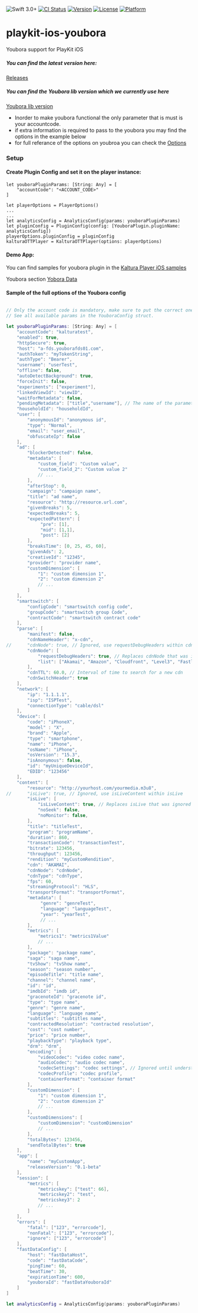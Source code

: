 ![Swift 3.0+](https://img.shields.io/badge/Swift-3.0+-orange.svg)
[![CI Status](https://github.com/kaltura/playkit-ios-youbora/actions/workflows/ci.yml/badge.svg)](https://github.com/kaltura/playkit-ios-youbora/actions/workflows/ci.yml)
[![Version](https://img.shields.io/cocoapods/v/PlayKitYoubora.svg?style=flat)](https://cocoapods.org/pods/PlayKitYoubora)
[![License](https://img.shields.io/cocoapods/l/PlayKitYoubora.svg?style=flat)](https://cocoapods.org/pods/PlayKitYoubora)
[![Platform](https://img.shields.io/cocoapods/p/PlayKitYoubora.svg?style=flat)](https://cocoapods.org/pods/PlayKitYoubora)

# playkit-ios-youbora
Youbora support for PlayKit iOS

##### You can find the latest version here: 

[Releases](https://github.com/kaltura/playkit-ios-youbora/releases)

##### You can find the Youbora lib version which we currently use here

[Youbora lib version](https://github.com/kaltura/playkit-ios-youbora/blob/0938f56a9aa0a145986de976409995bd203ee919/PlayKitYoubora.podspec#L21)


* Inorder to make youbora functional the only parameter that is must is your accountcode.
* if extra information is required to pass to the youbora you may find the options in the example below 
* for full referance of the options on youbroa you can check the [Options](https://bitbucket.org/npaw/lib-plugin-ios/src/master/YouboraLib/plugin/YBOptions.m)

### Setup

#### Create Plugin Config and set it on the player instance:

``` 
let youboraPluginParams: [String: Any] = [
    "accountCode": "<ACCOUNT_CODE>"
]

let playerOptions = PlayerOptions()
...
...
let analyticsConfig = AnalyticsConfig(params: youboraPluginParams)
let pluginConfig = PluginConfig(config: [YouboraPlugin.pluginName: analyticsConfig])
playerOptions.pluginConfig = pluginConfig                 
kalturaOTTPlayer = KalturaOTTPlayer(options: playerOptions)
```

#### Demo App:
You can find samples for youbora plugin in the [Kaltura Player iOS samples](https://github.com/kaltura/kaltura-player-ios-samples/tree/main/OTTSample)

Youbora  section [Yobora Data](https://github.com/kaltura/kaltura-player-ios-samples/blob/a977f92e841613e94f8a766503d354adae224c60/OTTSample/OTTSample/VideoData/YouboraVideoData.swift#L19)
#### Sample of the full options of the Youbora config

```swift

// Only the account code is mandatory, make sure to put the correct one!
// See all available params in the YouboraConfig struct.

let youboraPluginParams: [String: Any] = [
    "accountCode": "kalturatest",
    "enabled": true,
    "httpSecure": true,
    "host": "a-fds.youborafds01.com",
    "authToken": "myTokenString",
    "authType": "Bearer",
    "username": "userTest",
    "offline": false,
    "autoDetectBackground": true,
    "forceInit": false,
    "experiments": ["experiment"],
    "linkedViewId": "viewID",
    "waitForMetadata": false,
    "pendingMetadata": ["title","username"], // The name of the parameters in the request we are waiting for.
    "householdId": "householdId",
    "user": [
        "anonymousId": "anonymous id",
        "type": "Normal",
        "email": "user_email",
        "obfuscateIp": false
    ],
    "ad": [
        "blockerDetected": false,
        "metadata": [
            "custom_field": "Custom value",
            "custom_field_2": "Custom value 2"
            // ...
        ],
        "afterStop": 0,
        "campaign": "campaign name",
        "title": "ad name",
        "resource": "http://resource.url.com",
        "givenBreaks": 5,
        "expectedBreaks": 5,
        "expectedPattern": [
             "pre": [1],
             "mid": [1,1],
             "post": [2]
        ],
        "breaksTime": [0, 25, 45, 60],
        "givenAds": 2,
        "creativeId": "12345",
        "provider": "provider name",
        "customDimension": [
            "1": "custom dimension 1",
            "2": "custom dimension 2"
            // ...
        ]
    ],
    "smartswitch": [
        "configCode": "smartswitch config code",
        "groupCode": "smartswitch group Code",
        "contractCode": "smartswitch contract code"
    ],
    "parse": [
        "manifest": false,
        "cdnNameHeader": "x-cdn",
//      "cdnNode": true, // Ignored, use requestDebugHeaders within cdnNode
        "cdnNode": [
            "requestDebugHeaders": true, // Replaces cdnNode that was ignored outside.
            "list": ["Akamai", "Amazon", "Cloudfront", "Level3", "Fastly", "Highwinds", "Telefonica", "Edgecast", "NosOtt", "Balancer"],
        ],
        "cdnTTL": 60.0, // Interval of time to search for a new cdn
        "cdnSwitchHeader": true
    ],
    "network": [
        "ip": "1.1.1.1",
        "isp": "ISPTest",
        "connectionType": "cable/dsl"
    ],
    "device": [
        "code": "iPhoneX",
        "model" : "X",
        "brand": "Apple",
        "type": "smartphone",
        "name": "iPhone",
        "osName": "iPhone",
        "osVersion": "15.3",
        "isAnonymous": false,
        "id": "myUniqueDeviceId",
        "EDID": "123456"
    ],
    "content": [
        "resource": "http://yourhost.com/yourmedia.m3u8",
//      "isLive": true, // Ignored, use isLiveContent within isLive
        "isLive": [
            "isLiveContent": true, // Replaces isLive that was ignored outside.
            "noSeek": false,
            "noMonitor": false,
        ],
        "title": "titleTest",
        "program": "programName",
        "duration": 860,
        "transactionCode": "transactionTest",
        "bitrate": 123456,
        "throughput": 123456,
        "rendition": "myCustomRendition",
        "cdn": "AKAMAI",
        "cdnNode": "cdnNode",
        "cdnType": "cdnType",
        "fps": 60,
        "streamingProtocol": "HLS",
        "transportFormat": "transportFormat",
        "metadata": [
             "genre": "genreTest",
             "language": "languageTest",
             "year": "yearTest",
             // ...
        ],
        "metrics": [
            "metrics1": "metrics1Value"
            // ...
        ],
        "package": "package name",
        "saga": "saga name",
        "tvShow": "tvShow name",
        "season": "season number",
        "episodeTitle": "title name",
        "channel": "channel name",
        "id": "id",
        "imdbId": "imdb id",
        "gracenoteId": "gracenote id",
        "type": "type name",
        "genre": "genre name",
        "language": "language name",
        "subtitles": "subtitles name",
        "contractedResolution": "contracted resolution",
        "cost": "cost number",
        "price": "price number",
        "playbackType": "playback type",
        "drm": "drm",
        "encoding": [
            "videoCodec": "video codec name",
            "audioCodec": "audio codec name",
            "codecSettings": "codec settings", // Ignored until understood
            "codecProfile": "codec profile",
            "containerFormat": "container format"
        ],
        "customDimension": [
            "1": "custom dimension 1",
            "2": "custom dimension 2"
            // ...
        ],
        "customDimensions": [
            "customDimension": "customDimension"
            // ...
        ],
        "totalBytes": 123456,
        "sendTotalBytes": true
    ],
    "app": [
        "name": "myCustomApp",
        "releaseVersion": "0.1-beta"
    ],
    "session": [
        "metrics": [
            "metricskey": ["test": 66],
            "metricskey2": "test",
            "metricskey3": 2
            // ...
        ]
    ],
    "errors": [
        "fatal": ["123", "errorcode"],
        "nonFatal": ["123", "errorcode"],
        "ignore": ["123", "errorcode"]
    ],
    "fastDataConfig": [
        "host": "fastDataHost",
        "code": "fastDataCode",
        "pingTime": 60,
        "beatTime": 30,
        "expirationTime": 600,
        "youboraId": "fastDataYouboraId"
    ]
]

let analyticsConfig = AnalyticsConfig(params: youboraPluginParams)


```
